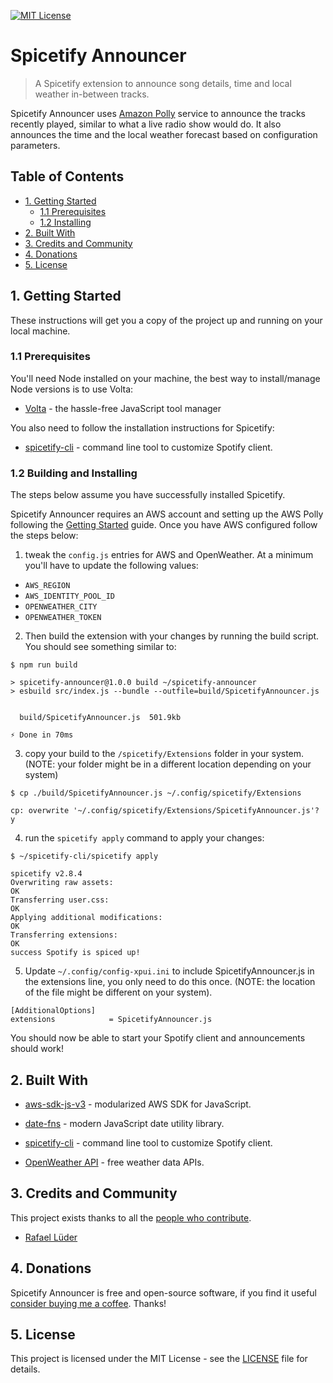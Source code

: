 [![MIT License](https://img.shields.io/badge/License-MIT-yellow.svg?display=inline-block)](https://github.com/rlueder/tidytweets/blob/main/LICENSE)

# Spicetify Announcer

> A Spicetify extension to announce song details, time and 
> local weather in-between tracks.

Spicetify Announcer uses [Amazon Polly](https://docs.aws.amazon.com/polly/latest/dg/what-is.html) service to announce the tracks 
recently 
played, similar to what a live radio show would do. It also announces the 
time and the local weather forecast based on configuration parameters.

## Table of Contents

- [1. Getting Started](#1-getting-started)
  - [1.1 Prerequisites](#1.1-prerequisites)
  - [1.2 Installing](#1.2-building-and-installing)
- [2. Built With](#2-built-with)
- [3. Credits and Community](#3-credits-and-community)
- [4. Donations](#4-donations)
- [5. License](#5-license)

## 1. Getting Started

These instructions will get you a copy of the project up and running on your 
local machine.

### 1.1 Prerequisites

You'll need Node installed on your machine, the best way to install/manage 
Node versions is to use Volta:

- [Volta](https://github.com/volta-cli/volta) - the hassle-free JavaScript 
  tool manager

You also need to follow the installation instructions for Spicetify:

- [spicetify-cli](https://spicetify.app/docs/getting-started/installation) - command line
    tool to customize Spotify client.

### 1.2 Building and Installing

The steps below assume you have successfully installed Spicetify.

Spicetify Announcer requires an AWS account and setting up the AWS Polly 
following the [Getting Started](https://docs.aws.amazon.com/polly/latest/dg/setting-up.html) guide. Once you have AWS 
configured follow the steps below:

1. tweak the `config.js` entries for AWS and OpenWeather. At a minimum 
you'll have to update the following values:

- `AWS_REGION`
- `AWS_IDENTITY_POOL_ID`
- `OPENWEATHER_CITY`
- `OPENWEATHER_TOKEN`

2. Then build the extension with your changes by running the build script. You 
should see something similar to:

```
$ npm run build

> spicetify-announcer@1.0.0 build ~/spicetify-announcer
> esbuild src/index.js --bundle --outfile=build/SpicetifyAnnouncer.js


  build/SpicetifyAnnouncer.js  501.9kb

⚡ Done in 70ms
```

3. copy your build to the `/spicetify/Extensions` folder in 
your system. (NOTE: your folder might be in a different location 
depending on your system)

```
$ cp ./build/SpicetifyAnnouncer.js ~/.config/spicetify/Extensions

cp: overwrite '~/.config/spicetify/Extensions/SpicetifyAnnouncer.js'? y

```

4. run the `spicetify apply` command to apply your changes:

```
$ ~/spicetify-cli/spicetify apply

spicetify v2.8.4
Overwriting raw assets:
OK
Transferring user.css:
OK
Applying additional modifications:
OK
Transferring extensions:
OK
success Spotify is spiced up!
```

5. Update `~/.config/config-xpui.ini` to include SpicetifyAnnouncer.js in the 
   extensions line, you only need to do this once. (NOTE: the location of 
   the file might be different on your system).

```
[AdditionalOptions]
extensions            = SpicetifyAnnouncer.js
```

You should now be able to start your Spotify client and announcements should 
work!

## 2. Built With

- [aws-sdk-js-v3](https://github.com/aws/aws-sdk-js-v3) - modularized AWS 
  SDK for JavaScript.

- [date-fns](https://github.com/date-fns/date-fns) - modern JavaScript date utility library.

- [spicetify-cli](https://github.com/khanhas/spicetify-cli) - command line
  tool to customize Spotify client.

- [OpenWeather API](https://openweathermap.org/api) - free weather data APIs.

## 3. Credits and Community

This project exists thanks to all the <a href="https://github.com/rlueder/tidytweets/graphs/contributors">people who contribute</a>.

- [Rafael Lüder](https://github.com/rlueder)

## 4. Donations

Spicetify Announcer is free and open-source software, if you find it useful 
[consider buying 
me a coffee](https://www.buymeacoffee.com/rlueder). Thanks!

## 5. License

This project is licensed under the MIT License - see the [LICENSE](LICENSE) file for details.

